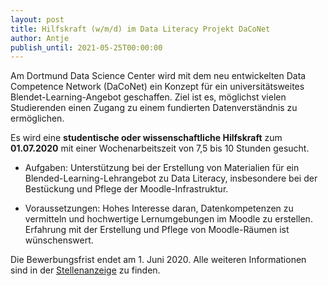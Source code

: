 ```yaml
---
layout: post
title: Hilfskraft (w/m/d) im Data Literacy Projekt DaCoNet
author: Antje
publish_until: 2021-05-25T00:00:00
---
```


Am Dortmund Data Science Center wird mit dem neu entwickelten Data Competence Network (DaCoNet) ein Konzept für ein universitätsweites Blendet-Learning-Angebot geschaffen. 
Ziel ist es, möglichst vielen Studierenden einen Zugang zu einem fundierten Datenverständnis zu ermöglichen.

Es wird eine **studentische oder wissenschaftliche Hilfskraft** zum **01.07.2020** mit einer Wochenarbeitszeit von 7,5 bis 10 Stunden gesucht.

* Aufgaben: Unterstützung bei der Erstellung von Materialien für ein Blended-Learning-Lehrangebot zu Data Literacy, insbesondere bei der Bestückung und Pflege der Moodle-Infrastruktur.

* Voraussetzungen: Hohes Interesse daran, Datenkompetenzen zu vermitteln und hochwertige Lernumgebungen im Moodle zu erstellen. Erfahrung mit der Erstellung und Pflege von Moodle-Räumen ist wünschenswert.

Die Bewerbungsfrist endet am 1. Juni 2020.
Alle weiteren Informationen sind in der [Stellenanzeige](https://www.stellenwerk-dortmund.de/jobboerse/studentische-hilfskraefte-hilfskraft-wmd-im-data-literacy-projekt-daconet-do-2020-05-07-310404) zu finden. 

